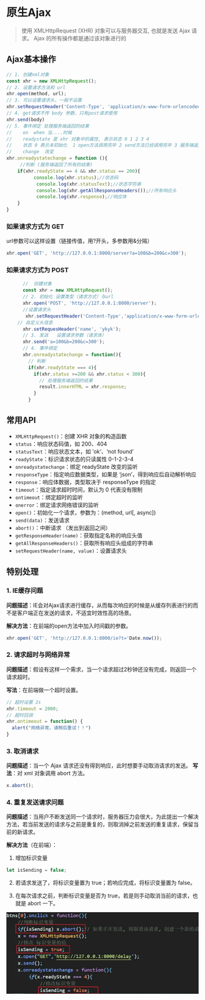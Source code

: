 # 原生Ajax

> 使用 XMLHttpRequest (XHR) 对象可以与服务器交互, 也就是发送 Ajax 请求。 Ajax 的所有操作都是通过该对象进行的

## Ajax基本操作

```js
// 1. 创建xml对象
const xhr = new XMLHttpRequest();
// 2. 设置请求方法和 url
xhr.open(method, url);
// 3. 可以设置请求头，一般不设置
xhr.setRequestHeader('Content-Type', 'application/x-www-form-urlencoded');
// 4. get请求不传 body 参数，只有post请求使用
xhr.send(body) 
// 5. 事件绑定 处理服务端返回的结果
//    on  when 当....时候
//    readystate 是 xhr 对象中的属性, 表示状态 0 1 2 3 4
//    状态 0 表示未初始化  1 open方法调用完毕 2 send方法已经调用完毕 3 服务端返回部分结果 4 服务端返回了所有结果
//    change  改变
xhr.onreadystatechange = function (){
     //判断 (服务端返回了所有的结果)
    if(xhr.readyState == 4 && xhr.status == 200){
          console.log(xhr.status);//状态码
           console.log(xhr.statusText);//状态字符串
           console.log(xhr.getAllResponseHeaders());//所有响应头
           console.log(xhr.response);//响应体
    }
}
```

### 如果请求方式为 GET

url参数可以这样设置（链接传值，用?开头，多参数用&分隔）

```js
xhr.open('GET', 'http://127.0.0.1:8000/server?a=100&b=200&c=300');
```

### 如果请求方式为 POST

```js
      //  创建对象
      const xhr = new XMLHttpRequest();
      // 2. 初始化 设置类型（请求方式）与url
      xhr.open('POST', 'http://127.0.0.1:8000/server');
      //设置请求头
       xhr.setRequestHeader('Content-Type','application/x-www-form-urlencoded');
    // 自定义头信息
      xhr.setRequesHeader('name', 'ykyk');
      // 3. 发送   设置请求参数（请求体）
      xhr.send('a=100&b=200&c=300');
      // 4. 事件绑定
      xhr.onreadystatechange = function(){
        // 判断
        if(xhr.readyState === 4){
          if(xhr.status >=200 && xhr.status < 300){
            // 处理服务端返回的结果
            result.innerHTML = xhr.response;
          }
        }
```

## 常用API

- `XMLHttpRequest()`：创建 XHR 对象的构造函数
- `status`：响应状态码值，如 200、404
-  `statusText`：响应状态文本，如 ’ok‘、‘not found’
-  `readyState`：标识请求状态的只读属性 0-1-2-3-4
-  `onreadystatechange`：绑定 readyState 改变的监听
-  `responseType`：指定响应数据类型，如果是 ‘json’，得到响应后自动解析响应
-  `response`：响应体数据，类型取决于 responseType 的指定
-  `timeout`：指定请求超时时间，默认为 0 代表没有限制
-  `ontimeout`：绑定超时的监听
-  `onerror`：绑定请求网络错误的监听
-  `open()`：初始化一个请求，参数为：(method, url[, async])
-  `send(data)`：发送请求
-  `abort()`：中断请求 （发出到返回之间）
-  `getResponseHeader(name)`：获取指定名称的响应头值
-  `getAllResponseHeaders()`：获取所有响应头组成的字符串
-  `setRequestHeader(name, value)`：设置请求头

## 特别处理

### 1.   IE缓存问题

**问题描述**：IE会对Ajax请求进行缓存，从而每次响应的时候是从缓存列表进行的而不是客户端正在发送的请求，不适宜时效性高的场景。

**解决方法**：在前端的open方法中加入时间戳的参数。

```js
xhr.open('GET', 'http://127.0.0.1:8000/ie?t='Date.now());
```

### 2.   请求超时与网络异常

**问题描述**：假设有这样一个需求，当一个请求超过2秒钟还没有完成，则返回一个请求超时。

**写法**：在前端做一个超时设置。

```js
// 超时设置 2s
xhr.timeout = 2000;
// 超时回调
xhr.ontimeout = function() {
  alert("网络异常，请稍后重试！！")
}
```

### 3.   取消请求

**问题描述**：当一个 Ajax 请求还没有得到响应，此时想要手动取消请求的发送。
**写法**：对 xml 对象调用 abort 方法。
```js
x.abort();
```

### 4.   重复发送请求问题

**问题描述**：当用户不断发送同一个请求时，服务器压力会很大，为此提出一个解决方法，若当前发送的请求与之前是重复的，则取消掉之前发送的重复请求，保留当前的新请求。

**解决方法**（在前端）：

  1. 增加标识变量

  ```js
  let isSending = false;
  ```

  2. 若请求发送了，将标识变量置为 true；若响应完成，将标识变量置为 false。

  3. 在每次请求之前，判断标识变量是否为 true，若是则手动取消当前的请求，也就是 abort 一下。

  ![](/images/ajax3.png)
